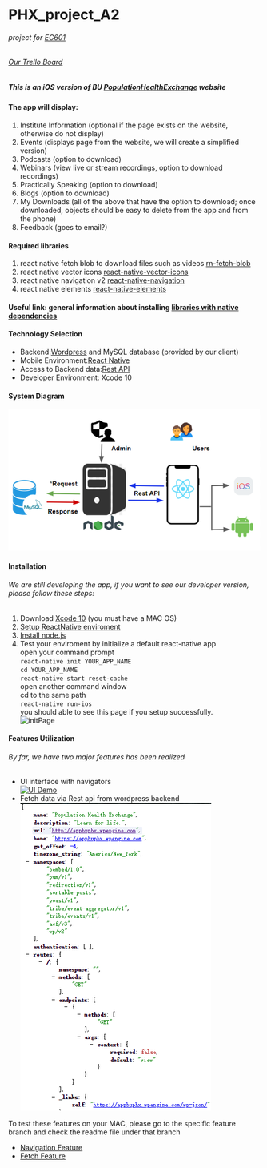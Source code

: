 PHX_project_A2
=
###### project for [EC601](https://www.bu.edu/academics/eng/courses/eng-ec-601/)
###### [Our Trello Board](https://trello.com/b/Pe9N73kv/phx-projectboard)
##### This is an iOS version of BU [PopulationHealthExchange](https://populationhealthexchange.org/) website

#### The app will display:
1. Institute Information (optional if the page exists on the website, otherwise do not display)
2. Events (displays page from the website, we will create a simplified version)
3. Podcasts (option to download)
4. Webinars (view live or stream recordings, option to download recordings)
5. Practically Speaking (option to download)
6. Blogs (option to download)
7. My Downloads (all of the above that have the option to download; once downloaded, objects should be easy to delete from the app and from the phone)
8. Feedback (goes to email?)

#### Required libraries

1. react native fetch blob to download files such as videos [rn-fetch-blob](https://github.com/joltup/rn-fetch-blob)
2. react native vector icons [react-native-vector-icons](https://github.com/oblador/react-native-vector-icons)
3. react native navigation v2 [react-native-navigation](https://github.com/wix/react-native-navigation)
4. react native elements [react-native-elements](https://react-native-training.github.io/react-native-elements)

#### Useful link: general information about installing [libraries with native dependencies](http://facebook.github.io/react-native/docs/linking-libraries-ios.html#content)

#### Technology Selection
- Backend:[Wordpress](https://wordpress.com) and MySQL database (provided by our client)
- Mobile Environment:[React Native](https://facebook.github.io/react-native/)
- Access to Backend data:[Rest API](https://www.restapitutorial.com/)
- Developer Environment: Xcode 10

#### System Diagram
![System Diagram](https://raw.githubusercontent.com/Zoe3542188/PHX_project_A2/Yanling/assets/SD_PHX.PNG)

#### Installation
###### We are still developing the app, if you want to see our developer version, please follow these steps:
1. Download [Xcode 10](https://itunes.apple.com/us/app/xcode/id497799835?mt=12) (you must have a MAC OS)
2. [Setup ReactNative enviroment](https://facebook.github.io/react-native/docs/getting-started)
3. [Install node.js](https://nodejs.org)
4. Test your enviroment by initialize a default react-native app</br>
open your command prompt</br>
`react-native init YOUR_APP_NAME`</br>
`cd YOUR_APP_NAME`</br>
`react-native start reset-cache`</br>
open another command window</br>
cd to the same path</br>
`react-native run-ios`</br>
you should able to see this page if you setup successfully.</br>
![initPage](https://facebook.github.io/react-native/docs/assets/GettingStartediOSSuccess.png)

#### Features Utilization
###### By far, we have two major features has been realized 
- UI interface with navigators</br>
[![UI Demo](http://img.youtube.com/vi/bFZB7Die13k/0.jpg)](http://www.youtube.com/watch?v=bFZB7Die13k)
- Fetch data via Rest api from wordpress backend</br>
![wp-json](https://github.com/Zoe3542188/PHX_project_A2/blob/Yanling/assets/wp-json.PNG)

To test these features on your MAC, please go to the specific feature branch and check the readme file under that branch
- [Navigation Feature](https://github.com/Zoe3542188/PHX_project_A2/tree/Feature_Navigation)
- [Fetch Feature](https://github.com/Zoe3542188/PHX_project_A2/tree/Feature_Fetch)
